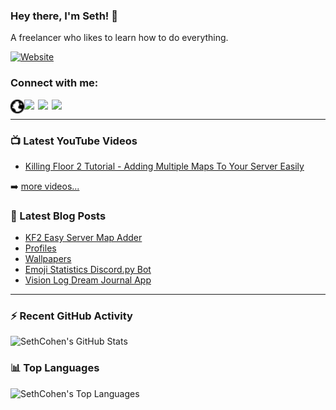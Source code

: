 ### Hey there, I'm Seth! 👋

A freelancer who likes to learn how to do everything.

[![Website](https://img.shields.io/website?label=sethdev.ca&style=for-the-badge&url=https%3A%2F%2Fsethdev.ca)](https://sethdev.ca/)

### Connect with me:
[<img align="left" width="22px" src="https://raw.githubusercontent.com/iconic/open-iconic/master/svg/globe.svg" />](https://sethdev.ca/)
[<img align="left" width="22px" src="https://cdn.jsdelivr.net/npm/simple-icons@v3/icons/youtube.svg" />](https://www.youtube.com/channel/UCt3r8b3iDiUiQo9SdBRBgNw)
[<img align="left" width="22px" src="https://cdn.jsdelivr.net/npm/simple-icons@3.12.4/icons/googleplay.svg" />](https://play.google.com/store/apps/developer?id=SethCohen)
[<img align="left" width="22px" src="https://cdn.jsdelivr.net/npm/simple-icons@3.12.4/icons/fiverr.svg" />](https://sethdev.ca/)

<br />

---

### 📺 Latest YouTube Videos

<!-- YOUTUBE:START -->
- [Killing Floor 2 Tutorial - Adding Multiple Maps To Your Server Easily](https://www.youtube.com/watch?v=maLiXN8EfG4)
<!-- YOUTUBE:END -->

➡️ [more videos...](https://www.youtube.com/channel/UCt3r8b3iDiUiQo9SdBRBgNw)

### 📕 Latest Blog Posts

<!-- BLOG-POST-LIST:START -->
- [KF2 Easy Server Map Adder](https://sethdev.ca/kf2-easy-server-map-adder/?utm_source=rss&utm_medium=rss&utm_campaign=kf2-easy-server-map-adder)
- [Profiles](https://sethdev.ca/profiles/?utm_source=rss&utm_medium=rss&utm_campaign=profiles)
- [Wallpapers](https://sethdev.ca/digital-art/?utm_source=rss&utm_medium=rss&utm_campaign=digital-art)
- [Emoji Statistics Discord.py Bot](https://sethdev.ca/emoji-statistics-discord-py-bot/?utm_source=rss&utm_medium=rss&utm_campaign=emoji-statistics-discord-py-bot)
- [Vision Log Dream Journal App](https://sethdev.ca/vision-log-dream-journal-app/?utm_source=rss&utm_medium=rss&utm_campaign=vision-log-dream-journal-app)
<!-- BLOG-POST-LIST:END -->

---

### ⚡ Recent GitHub Activity
<img alt="SethCohen's GitHub Stats" src="https://github-readme-stats.vercel.app/api?username=SethCohen&show_icons=true&hide_border=true?count_private=true" />

### 📊 Top Languages
<img alt="SethCohen's Top Languages" src="https://github-readme-stats.vercel.app/api/top-langs/?username=SethCohen&layout=compact" />

